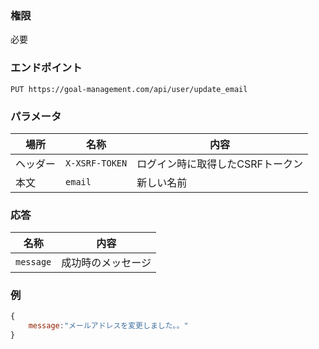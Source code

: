 ### 権限
必要

### エンドポイント
```
PUT https://goal-management.com/api/user/update_email
```


### パラメータ
| 場所   | 名称             | 内容                 |
|------|----------------|--------------------|
| ヘッダー | `X-XSRF-TOKEN` | ログイン時に取得したCSRFトークン |
| 本文   | `email`        | 新しい名前              |

### 応答
| 名称        | 内容        |
|-----------|-----------|
| `message` | 成功時のメッセージ |

### 例
```js
{
    message:"メールアドレスを変更しました。。"
}
```

